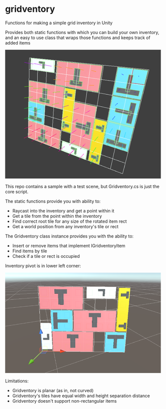 # gridventory
Functions for making a simple grid inventory in Unity

Provides both static functions with which you can build your own inventory, and an easy to use class that wraps those functions and keeps track of added items

![Gridventory](~Documentation/gridventory.gif)

This repo contains a sample with a test scene, but Gridventory.cs is just the core script.

The static functions provide you with ability to:
* Raycast into the inventory and get a point within it
* Get a tile from the point within the inventory
* Find correct root tile for any size of the rotated item rect
* Get a world position from any inventory's tile or rect

The Gridventory class instance provides you with the ability to:
* Insert or remove items that implement IGridventoryItem
* Find items by tile
* Check if a tile or rect is occupied

Inventory pivot is in lower left corner:

![Gridventory](~Documentation/pivot_orientation.png)

Limitations:
* Gridventory is planar (as in, not curved)
* Gridventory's tiles have equal width and height separation distance
* Gridventory doesn't support non-rectangular items
